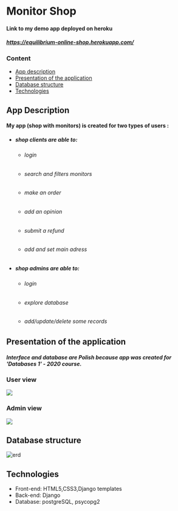 # Monitor Shop

#### Link to my demo app deployed on heroku
##### https://equilibrium-online-shop.herokuapp.com/

### Content
* [App description](#app-description)
* [Presentation of the application](#presentation-of-the-application)
* [Database structure](#database-structure)
* [Technologies](#technologies)

## App Description
#### My app (shop with monitors) is created for two types of users :
  - #####  shop clients are able to:
    - ###### login
    - ###### search and filters monitors 
    - ###### make an order
    - ###### add an opinion
    - ###### submit a refund 
    - ###### add and set main adress
  - ##### shop admins are able to:
    - ###### login
    - ###### explore database
    - ###### add/update/delete some records

## Presentation of the application
##### Interface and database are Polish because app was created for 'Databases 1' - 2020 course.  
### User view
![](userView.gif)
### Admin view
![](adminView.gif)


## Database structure
![erd](https://user-images.githubusercontent.com/58709131/110777467-6ef63580-8261-11eb-9d3e-0a33b776fdf7.JPG)


## Technologies
 - Front-end: HTML5,CSS3,Django templates
 - Back-end: Django
 - Database: postgreSQL, psycopg2
